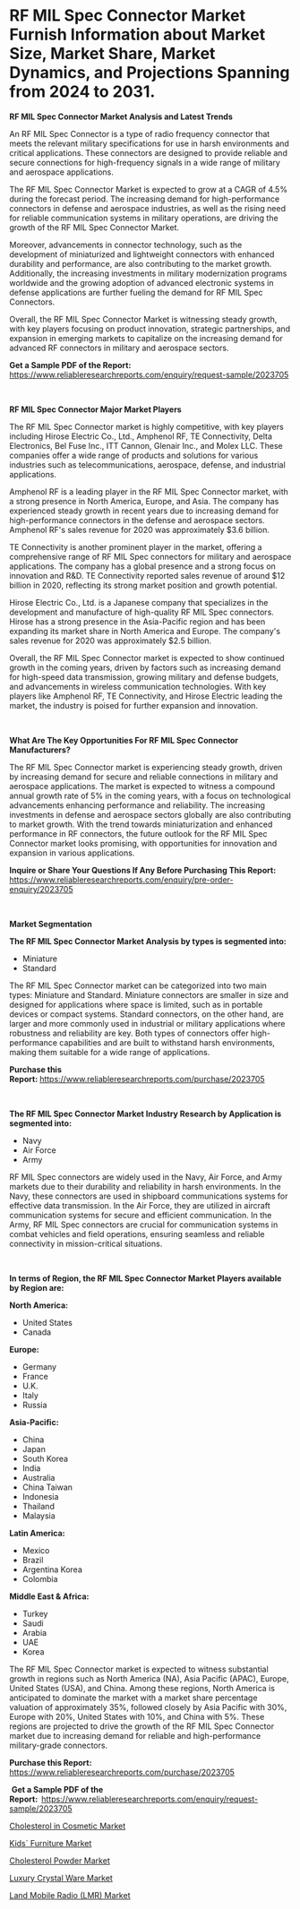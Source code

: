 <p><h1>RF MIL Spec Connector Market Furnish Information about Market Size, Market Share, Market Dynamics, and Projections Spanning from 2024 to 2031.</h1></p><p><strong>RF MIL Spec Connector Market Analysis and Latest Trends</strong></p>
<p><p>An RF MIL Spec Connector is a type of radio frequency connector that meets the relevant military specifications for use in harsh environments and critical applications. These connectors are designed to provide reliable and secure connections for high-frequency signals in a wide range of military and aerospace applications.</p><p>The RF MIL Spec Connector Market is expected to grow at a CAGR of 4.5% during the forecast period. The increasing demand for high-performance connectors in defense and aerospace industries, as well as the rising need for reliable communication systems in military operations, are driving the growth of the RF MIL Spec Connector Market.</p><p>Moreover, advancements in connector technology, such as the development of miniaturized and lightweight connectors with enhanced durability and performance, are also contributing to the market growth. Additionally, the increasing investments in military modernization programs worldwide and the growing adoption of advanced electronic systems in defense applications are further fueling the demand for RF MIL Spec Connectors.</p><p>Overall, the RF MIL Spec Connector Market is witnessing steady growth, with key players focusing on product innovation, strategic partnerships, and expansion in emerging markets to capitalize on the increasing demand for advanced RF connectors in military and aerospace sectors.</p></p>
<p><strong>Get a Sample PDF of the Report:&nbsp;</strong> <a href="https://www.reliableresearchreports.com/enquiry/request-sample/2023705">https://www.reliableresearchreports.com/enquiry/request-sample/2023705</a></p>
<p>&nbsp;</p>
<p><strong>RF MIL Spec Connector Major Market Players</strong></p>
<p><p>The RF MIL Spec Connector market is highly competitive, with key players including Hirose Electric Co., Ltd., Amphenol RF, TE Connectivity, Delta Electronics, Bel Fuse Inc., ITT Cannon, Glenair Inc., and Molex LLC. These companies offer a wide range of products and solutions for various industries such as telecommunications, aerospace, defense, and industrial applications.</p><p>Amphenol RF is a leading player in the RF MIL Spec Connector market, with a strong presence in North America, Europe, and Asia. The company has experienced steady growth in recent years due to increasing demand for high-performance connectors in the defense and aerospace sectors. Amphenol RF's sales revenue for 2020 was approximately $3.6 billion.</p><p>TE Connectivity is another prominent player in the market, offering a comprehensive range of RF MIL Spec connectors for military and aerospace applications. The company has a global presence and a strong focus on innovation and R&D. TE Connectivity reported sales revenue of around $12 billion in 2020, reflecting its strong market position and growth potential.</p><p>Hirose Electric Co., Ltd. is a Japanese company that specializes in the development and manufacture of high-quality RF MIL Spec connectors. Hirose has a strong presence in the Asia-Pacific region and has been expanding its market share in North America and Europe. The company's sales revenue for 2020 was approximately $2.5 billion.</p><p>Overall, the RF MIL Spec Connector market is expected to show continued growth in the coming years, driven by factors such as increasing demand for high-speed data transmission, growing military and defense budgets, and advancements in wireless communication technologies. With key players like Amphenol RF, TE Connectivity, and Hirose Electric leading the market, the industry is poised for further expansion and innovation.</p></p>
<p>&nbsp;</p>
<p><strong>What Are The Key Opportunities For RF MIL Spec Connector Manufacturers?</strong></p>
<p><p>The RF MIL Spec Connector market is experiencing steady growth, driven by increasing demand for secure and reliable connections in military and aerospace applications. The market is expected to witness a compound annual growth rate of 5% in the coming years, with a focus on technological advancements enhancing performance and reliability. The increasing investments in defense and aerospace sectors globally are also contributing to market growth. With the trend towards miniaturization and enhanced performance in RF connectors, the future outlook for the RF MIL Spec Connector market looks promising, with opportunities for innovation and expansion in various applications.</p></p>
<p><strong>Inquire or Share Your Questions If Any Before Purchasing This Report:</strong> <a href="https://www.reliableresearchreports.com/enquiry/pre-order-enquiry/2023705">https://www.reliableresearchreports.com/enquiry/pre-order-enquiry/2023705</a></p>
<p>&nbsp;</p>
<p><strong>Market Segmentation</strong></p>
<p><strong>The RF MIL Spec Connector Market Analysis by types is segmented into:</strong></p>
<p><ul><li>Miniature</li><li>Standard</li></ul></p>
<p><p>The RF MIL Spec Connector market can be categorized into two main types: Miniature and Standard. Miniature connectors are smaller in size and designed for applications where space is limited, such as in portable devices or compact systems. Standard connectors, on the other hand, are larger and more commonly used in industrial or military applications where robustness and reliability are key. Both types of connectors offer high-performance capabilities and are built to withstand harsh environments, making them suitable for a wide range of applications.</p></p>
<p><strong>Purchase this Report:&nbsp;</strong><a href="https://www.reliableresearchreports.com/purchase/2023705">https://www.reliableresearchreports.com/purchase/2023705</a></p>
<p>&nbsp;</p>
<p><strong>The RF MIL Spec Connector Market Industry Research by Application is segmented into:</strong></p>
<p><ul><li>Navy</li><li>Air Force</li><li>Army</li></ul></p>
<p><p>RF MIL Spec connectors are widely used in the Navy, Air Force, and Army markets due to their durability and reliability in harsh environments. In the Navy, these connectors are used in shipboard communications systems for effective data transmission. In the Air Force, they are utilized in aircraft communication systems for secure and efficient communication. In the Army, RF MIL Spec connectors are crucial for communication systems in combat vehicles and field operations, ensuring seamless and reliable connectivity in mission-critical situations.</p></p>
<p>&nbsp;</p>
<p><strong>In terms of Region, the RF MIL Spec Connector Market Players available by Region are:</strong></p>
<p>
    <p> <strong> North America: </strong>
        <ul>
            <li>United States</li>
            <li>Canada</li>
        </ul>
        </p> 
    <p> <strong> Europe: </strong>
        <ul>
            <li>Germany</li>
            <li>France</li>
            <li>U.K.</li>
            <li>Italy</li>
            <li>Russia</li>
        </ul>
        </p> 
    <p> <strong> Asia-Pacific: </strong>
        <ul>
            <li>China</li>
            <li>Japan</li>
            <li>South Korea</li>
            <li>India</li>
            <li>Australia</li>
            <li>China Taiwan</li>
            <li>Indonesia</li>
            <li>Thailand</li>
            <li>Malaysia</li>
        </ul>
        </p> 
    <p> <strong> Latin America: </strong>
        <ul>
            <li>Mexico</li>
            <li>Brazil</li>
            <li>Argentina Korea</li>
            <li>Colombia</li>
        </ul>
        </p> 
    <p> <strong> Middle East & Africa: </strong>
        <ul>
            <li>Turkey</li>
            <li>Saudi</li>
            <li>Arabia</li>
            <li>UAE</li>
            <li>Korea</li>
        </ul>
    </p>
    </p>
<p><p>The RF MIL Spec Connector market is expected to witness substantial growth in regions such as North America (NA), Asia Pacific (APAC), Europe, United States (USA), and China. Among these regions, North America is anticipated to dominate the market with a market share percentage valuation of approximately 35%, followed closely by Asia Pacific with 30%, Europe with 20%, United States with 10%, and China with 5%. These regions are projected to drive the growth of the RF MIL Spec Connector market due to increasing demand for reliable and high-performance military-grade connectors.</p></p>
<p><strong>Purchase this Report: </strong><a href="https://www.reliableresearchreports.com/purchase/2023705">https://www.reliableresearchreports.com/purchase/2023705</a></p>
<p>&nbsp;<strong>Get a Sample PDF of the Report:&nbsp;&nbsp;</strong><a href="https://www.reliableresearchreports.com/enquiry/request-sample/2023705">https://www.reliableresearchreports.com/enquiry/request-sample/2023705</a></p>
<p><strong></strong></p>
<p><p><a href="https://gamy-alyssum-396.notion.site/Cholesterol-in-Cosmetic-Market-Analysis-Examines-its-Scope-on-Growth-Opportunities-and-Forecasted-T-8445b41f55b842648d6e726256d3a5b8">Cholesterol in Cosmetic Market</a></p><p><a href="https://boundless-drawbridge-702.notion.site/Kids-Furniture-Market-Size-and-Examines-its-Market-Scope-with-a-Primary-Focus-on-Growth-Opportuni-b7da38fc64e04f68ac14829cfe505475">Kids` Furniture Market</a></p><p><a href="https://natural-crush-b99.notion.site/Cholesterol-Powder-Market-A-Comprehensive-Report-of-its-Market-Share-Growth-Trends-2024-2031-965d2ee65bb2403bbb3b6458ef1e6167">Cholesterol Powder Market</a></p><p><a href="https://view.publitas.com/reportprime-1/luxury-crystal-ware-market-research-report-provides-thorough-industry-overview-which-offers-an-in-depth-analysis-of-product-trends-and-new-market-divisions/">Luxury Crystal Ware Market</a></p><p><a href="https://view.publitas.com/reportprime-1/land-mobile-radio-lmr-market-centers-on-aspects-such-as-market-growth-market-share-market-opportunity-and-projected-forecasts-spanning-from-2024-to-2031/">Land Mobile Radio (LMR) Market</a></p></p>